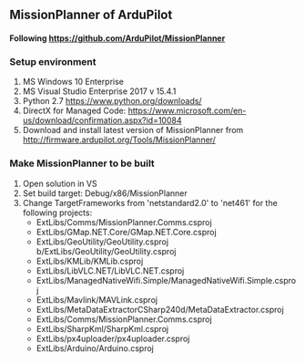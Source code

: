 ## MissionPlanner of ArduPilot

#### Following https://github.com/ArduPilot/MissionPlanner

### Setup environment

1. MS Windows 10 Enterprise
2. MS Visual Studio Enterprise 2017 v 15.4.1
3. Python 2.7 https://www.python.org/downloads/
4. DirectX for Managed Code: https://www.microsoft.com/en-us/download/confirmation.aspx?id=10084
5. Download and install latest version of MissionPlanner from http://firmware.ardupilot.org/Tools/MissionPlanner/

### Make MissionPlanner to be built

1. Open solution in VS
2. Set build target: Debug/x86/MissionPlanner
3. Change TargetFrameworks from 'netstandard2.0' to 'net461' for the following projects:
   - ExtLibs/Comms/MissionPlanner.Comms.csproj
   - ExtLibs/GMap.NET.Core/GMap.NET.Core.csproj
   - ExtLibs/GeoUtility/GeoUtility.csproj b/ExtLibs/GeoUtility/GeoUtility.csproj
   - ExtLibs/KMLib/KMLib.csproj
   - ExtLibs/LibVLC.NET/LibVLC.NET.csproj
   - ExtLibs/ManagedNativeWifi.Simple/ManagedNativeWifi.Simple.csproj
   - ExtLibs/Mavlink/MAVLink.csproj
   - ExtLibs/MetaDataExtractorCSharp240d/MetaDataExtractor.csproj
   - ExtLibs/Comms/MissionPlanner.Comms.csproj
   - ExtLibs/SharpKml/SharpKml.csproj
   - ExtLibs/px4uploader/px4uploader.csproj
   - ExtLibs/Arduino/Arduino.csproj
  